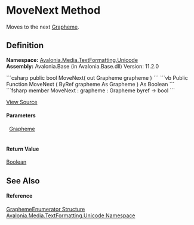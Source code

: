 # MoveNext Method


Moves to the next <a href="T_Avalonia_Media_TextFormatting_Unicode_Grapheme">Grapheme</a>.



## Definition
**Namespace:** <a href="N_Avalonia_Media_TextFormatting_Unicode">Avalonia.Media.TextFormatting.Unicode</a>  
**Assembly:** Avalonia.Base (in Avalonia.Base.dll) Version: 11.2.0

<Tabs groupId="api-code-preview">
<TabItem value="csharp" label="C#">
```csharp
public bool MoveNext(
	out Grapheme grapheme
)
```
</TabItem>
<TabItem value="vb" label="VB">
```vb
Public Function MoveNext ( 
	<OutAttribute> ByRef grapheme As Grapheme
) As Boolean
```
</TabItem>
<TabItem value="fsharp" label="F#">
```fsharp
member MoveNext : 
        grapheme : Grapheme byref -> bool 
```
</TabItem>
</Tabs>



<a href="https://github.com/AvaloniaUI/Avalonia/tree/master/src/Avalonia.Base/Media/TextFormatting/Unicode/GraphemeEnumerator.cs#L37" title="View the source code">View Source</a>



#### Parameters
<dl><dt>  <a href="T_Avalonia_Media_TextFormatting_Unicode_Grapheme">Grapheme</a></dt><dd> </dd></dl>

#### Return Value
<a href="https://learn.microsoft.com/dotnet/api/system.boolean" target="_blank" rel="noopener noreferrer">Boolean</a>  


## See Also


#### Reference
<a href="T_Avalonia_Media_TextFormatting_Unicode_GraphemeEnumerator">GraphemeEnumerator Structure</a>  
<a href="N_Avalonia_Media_TextFormatting_Unicode">Avalonia.Media.TextFormatting.Unicode Namespace</a>  
